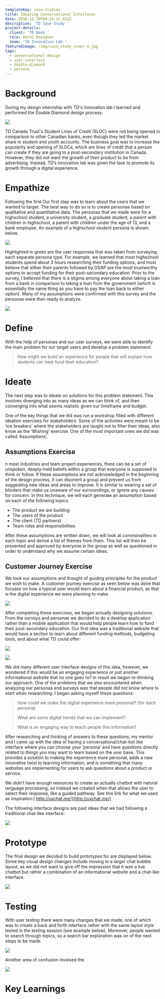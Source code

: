 ```yaml
---
templateKey: case-studies
title: Ideating Conversational Interfaces
date: 2016-12-30T04:25:32.631Z
description: 'TD Case Study '
project-details:
  client: 'TD Bank '
  role: UX/UI Designer
  team: 'TD Innovation Lab '
featuredimage: /img/case_study_cover_4.jpg
tags:
  - conversational-design
  - user-interface
  - double-diamond
  - persona
---
```

# Background

During my design internship with TD's Innovation lab I learned and performed the Double Diamond design process.

![](/img/double_diamond.png)

TD Canada Trust's Student Lines of Credit (SLOC) were not being opened in comparison to other Canadian banks, even though they led the market share in student and youth accounts. The business goal was to increase the popularity and opening of SLOCs, which are lines of credit that a person can create if they are going to a post-secondary institution in Canada. However, they did not want the growth of their product to be from advertising. Instead, TD’s innovation lab was given the task to promote its growth through a digital experience.

# Empathize

Following the first Our first step was to learn about the users that we wanted to target. The best way to do so is to create personas based on qualitative and quantitative data. The personas that we made were for a highschool student, a university student, a graduate student, a parent with children in highschool, a parent with children under the age of 13, and a bank employee. An example of a highschool student persona is shown below.

![](/img/persona.png)

Highlighted in green are the user responses that was taken from surveying each separate persona type. For example, we learned that most highschool students spend about 3 hours researching their funding options, and most believe that either their parents followed by OSAP are the most trustworthy options to accept funding for their post-secondary education. Prior to the survey, I believed that there is a stigma among everyone about taking a loan from a bank in comparison to taking a loan from the government (which is essentially the same thing as you have to pay the loan back to either option). Many of my assumptions were confirmed with this survey and the personas were then ready to analyze.

![](/img/survey_result_rankings.png)

# Define

With the help of personas and our user surveys, we were able to identify the main problem for our target users and develop a problem statement:

> How might we build an experience for people that will explain how students can best fund their education?   

# Ideate

The next step was to ideate on solutions for this problem statement. This involves diverging into as many ideas as we can think of, and then converging into what seems realistic given our timeframe and budget.

One of the key things that we did was run a workshop filled with different ideation exercises for stakeholders. Some of the activities were meant to be ‘ice breakers’ where the stakeholders are taught not to filter their ideas, also know as the ‘Wishing’ exercise. One of the most important ones we did was called ‘Assumptions’.

## Assumptions Exercise

n most industries and team project experiences, there can be a set of unspoken, deeply-held beliefs within a group that everyone is supposed to think or follow. If these assumptions are not acknowledged in the beginning of the design process, it can disorient a group and prevent us from suggesting new ideas and areas to improve. It is similar to wearing a set of blinders that make us unaware of our surroundings, or ignore any causes for concern. In this technique, we will each generate an assumption based on each of the following topics:

* The product we are building
* The users of the product
* The client (TD partners)
* Team roles and responsibilities

After these assumptions are written down, we will look at commonalities in each topic and derive a list of themes from them. This list will then be presented and approved by everyone in the group as well as questioned in order to understand why we assume certain ideas.

## Customer Journey Exercise

We took our assumptions and thought of guiding principles for the product we wish to make. A customer journey exercise as seen below was done that focuses on how a typical user would learn about a financial product, as that is the digital experience we  were planning to make.

![](/img/customer_journey_map.png)

After completing these exercises,  we began actually designing solutions. From the surveys and personas we decided to do a desktop application rather than a mobile application that would help people learn how to fund their post-secondary education. Our first idea was a traditional website that would have a section to learn about different funding methods, budgeting tools, and about what TD could offer:

![](/img/information_architecture.png)

![](/img/3split.jpg)

We did many different user interface designs of this idea, however, we wondered if this would be an engaging experience or just another informational website that no one goes to? In result we began re-thinking our approach. One of the problems that we also encountered when analyzing our personas and surveys was that people did not know where to start when researching. I began asking myself these questions:

> How could we make the digital experience more personal? (for each persona)
>
> What are some digital trends that we can implement? 
>
> What is an engaging way to teach people this information?   

After researching and thinking of answers to these questions, my mentor and I came up with the idea of having a conversational/chat-bot like interface where you can choose your ‘persona’ and have questions directly related to things you may want to learn based on the user base. This provides a solution to making the experience more personal, adds a new innovative twist to learning information, and is something that many websites are implementing for users to ask questions about a product or service.

We didn’t have enough resources to create an actually chatbot with natural language processing, so instead we created when that allows the user to select their response, like a guided pathway. See this link for what we used as inspiration:[ http://uxchat.me/](http://uxchat.me/)

The following interface designs are past ideas that we had following a traditional chat-like interface:

![](/img/chat_bubbles.jpg)

# Prototype 

The final design we decided to build prototypes for are displayed below. Some key visual design changes include moving to a larger chat bubble layout, as we did not want to give off the impression that it was a live chatbot but rather a combination of an informational website and a chat-like interface. 

![](/img/final-designs.jpg)

# Testing 

With user testing there were many changes that we made, one of which was to create a back and forth interface rather with the same layout style tested in the testing session (see example below). Moreover, people wanted to search through topics, so a search bar exploration was on of the next steps to be made.

![](/img/back_and_forth.png)

Another area of confusion involved the 

![](/img/pining.png)

# Key Learnings
